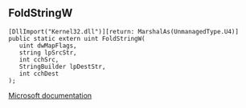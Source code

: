 ## FoldStringW

```
[DllImport("Kernel32.dll")][return: MarshalAs(UnmanagedType.U4)]
public static extern uint FoldStringW(
   uint dwMapFlags,
   string lpSrcStr,
   int cchSrc,
   StringBuilder lpDestStr,
   int cchDest
);
```

[Microsoft documentation](https://docs.microsoft.com/en-us/windows/win32/api/stringapiset/nf-stringapiset-foldstringw)
